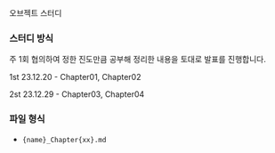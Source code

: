 오브젝트 스터디

### 스터디 방식
주 1회 협의하여 정한 진도만큼 공부해 정리한 내용을 토대로 발표를 진행합니다.

1st 23.12.20 - Chapter01, Chapter02

2st 23.12.29 - Chapter03, Chapter04

### 파일 형식
- `{name}_Chapter{xx}.md`
